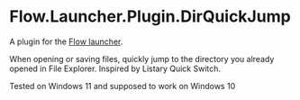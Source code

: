 Flow.Launcher.Plugin.DirQuickJump
==================

A plugin for the [Flow launcher](https://github.com/Flow-Launcher/Flow.Launcher).

When opening or saving files, quickly jump to the directory you already opened in File Explorer. Inspired by Listary Quick Switch.

Tested on Windows 11 and supposed to work on Windows 10
